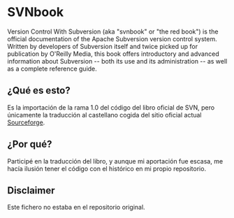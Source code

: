 # SVNbook 
Version Control With Subversion (aka "svnbook" or "the red book") is the official documentation of the Apache Subversion version control system. Written by developers of Subversion itself and twice picked up for publication by O'Reilly Media, this book offers introductory and advanced information about Subversion -- both its use and its administration -- as well as a complete reference guide.


## ¿Qué es esto?
Es la importación de la rama 1.0 del código del libro oficial de SVN, pero únicamente la traducción al castellano cogida del sitio oficial actual [Sourceforge](https://sourceforge.net/p/svnbook/source/HEAD/tree/branches/1.0/es/).

## ¿Por qué? 
Participé en la traducción del libro, y aunque mi aportación fue escasa, me hacía ilusión tener el código con el histórico en mi propio repositorio.

## Disclaimer
Este fichero no estaba en el repositorio original.
